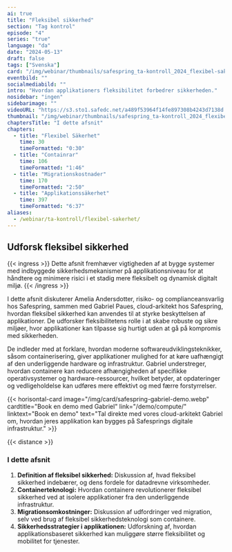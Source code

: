 ```yaml
---
ai: true
title: "Fleksibel sikkerhed"
section: "Tag kontrol"
episode: "4"
series: "true"
language: "da"
date: "2024-05-13"
draft: false
tags: ["Svenska"]
card: "/img/webinar/thumbnails/safespring_ta-kontroll_2024_flexibel-sakerhet.jpg"
eventbild: ""
socialmediabild: ""
intro: "Hvordan applikationers fleksibilitet forbedrer sikkerheden."
nosidebar: "ingen"
sidebarimage: ""
videoURL: "https://s3.sto1.safedc.net/a489f53964f14fe897308b4243d7138d:processedvideos/safespring_ta-kontroll_2024_flexibel-sakerhet_final/master.m3u8"
thumbnail: "/img/webinar/thumbnails/safespring_ta-kontroll_2024_flexibel-sakerhet.jpg"
chaptersTitle: "I dette afsnit"
chapters:
  - title: "Flexibel Säkerhet"
    time: 30
    timeFormatted: "0:30"
  - title: "Containrar"
    time: 106
    timeFormatted: "1:46"
  - title: "Migrationskostnader"
    time: 170
    timeFormatted: "2:50"
  - title: "Applikationssäkerhet"
    time: 397
    timeFormatted: "6:37"
aliases:
  - /webinar/ta-kontroll/flexibel-sakerhet/
---
```

## Udforsk fleksibel sikkerhed

{{< ingress >}}
Dette afsnit fremhæver vigtigheden af at bygge systemer med indbyggede sikkerhedsmekanismer på applikationsniveau for at håndtere og minimere risici i et stadig mere fleksibelt og dynamisk digitalt miljø.
{{< /ingress >}}

I dette afsnit diskuterer Amelia Andersdotter, risiko- og complianceansvarlig hos Safespring, sammen med Gabriel Paues, cloud-arkitekt hos Safespring, hvordan fleksibel sikkerhed kan anvendes til at styrke beskyttelsen af applikationer. De udforsker fleksibilitetens rolle i at skabe robuste og sikre miljøer, hvor applikationer kan tilpasse sig hurtigt uden at gå på kompromis med sikkerheden.

De indleder med at forklare, hvordan moderne softwareudviklingsteknikker, såsom containerisering, giver applikationer mulighed for at køre uafhængigt af den underliggende hardware og infrastruktur. Gabriel understreger, hvordan containere kan reducere afhængigheden af specifikke operativsystemer og hardware-ressourcer, hvilket betyder, at opdateringer og vedligeholdelse kan udføres mere effektivt og med færre forstyrrelser.

{{< horisontal-card image="/img/card/safespring-gabriel-demo.webp" cardtitle="Book en demo med Gabriel" link="/demo/compute/" linktext="Book en demo" text="Tal direkte med vores cloud-arkitekt Gabriel om, hvordan jeres applikation kan bygges på Safesprings digitale infrastruktur." >}}

{{< distance >}}

### I dette afsnit

1. **Definition af fleksibel sikkerhed:** Diskussion af, hvad fleksibel sikkerhed indebærer, og dens fordele for datadrevne virksomheder.
2. **Containerteknologi:** Hvordan containere revolutionerer fleksibel sikkerhed ved at isolere applikationer fra den underliggende infrastruktur.
3. **Migrationsomkostninger:** Diskussion af udfordringer ved migration, selv ved brug af fleksibel sikkerhedsteknologi som containere.
4. **Sikkerhedsstrategier i applikationen:** Udforskning af, hvordan applikationsbaseret sikkerhed kan muliggøre større fleksibilitet og mobilitet for tjenester.